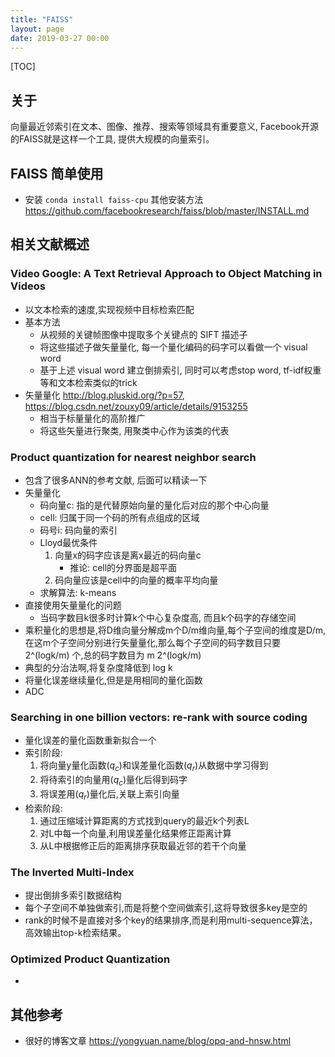 ```yaml
---
title: "FAISS"
layout: page
date: 2019-03-27 00:00
---
```

[TOC]

## 关于
向量最近邻索引在文本、图像、推荐、搜索等领域具有重要意义, Facebook开源的FAISS就是这样一个工具, 提供大规模的向量索引。

## FAISS 简单使用
- 安装 `conda install faiss-cpu`  其他安装方法 <https://github.com/facebookresearch/faiss/blob/master/INSTALL.md>



## 相关文献概述
### Video Google: A Text Retrieval Approach to Object Matching in Videos
- 以文本检索的速度,实现视频中目标检索匹配
- 基本方法
    - 从视频的关键帧图像中提取多个关键点的 SIFT 描述子
    - 将这些描述子做矢量量化, 每一个量化编码的码字可以看做一个 visual word
    - 基于上述 visual word 建立倒排索引, 同时可以考虑stop word, tf-idf权重等和文本检索类似的trick
- 矢量量化 <http://blog.pluskid.org/?p=57>, <https://blog.csdn.net/zouxy09/article/details/9153255>
    - 相当于标量量化的高阶推广
    - 将这些矢量进行聚类, 用聚类中心作为该类的代表

### Product quantization for nearest neighbor search
- 包含了很多ANN的参考文献, 后面可以精读一下
- 矢量量化
    - 码向量c: 指的是代替原始向量的量化后对应的那个中心向量
    - cell: 归属于同一个码的所有点组成的区域
    - 码号i: 码向量的索引
    - Lloyd最优条件
        1. 向量x的码字应该是离x最近的码向量c
            - 推论: cell的分界面是超平面
        2. 码向量应该是cell中的向量的概率平均向量
    - 求解算法: k-means
- 直接使用矢量量化的问题
    - 当码字数目k很多时计算k个中心复杂度高, 而且k个码字的存储空间
- 乘积量化的思想是,将D维向量分解成m个D/m维向量,每个子空间的维度是D/m,在这m个子空间分别进行矢量量化,那么每个子空间的码字数目只要 2^(logk/m) 个,总的码字数目为 m 2^(logk/m)
- 典型的分治法啊,将复杂度降低到 log k
- 将量化误差继续量化,但是是用相同的量化函数
- ADC

###  Searching in one billion vectors: re-rank with source coding
- 量化误差的量化函数重新拟合一个
- 索引阶段:
    1. 将向量y量化函数$(q_c)$和误差量化函数$(q_r)$从数据中学习得到 
    2. 将待索引的向量用$(q_c)$量化后得到码字
    3. 将误差用$(q_r)$量化后,关联上索引向量
- 检索阶段:
    1. 通过压缩域计算距离的方式找到query的最近k个列表L
    2. 对L中每一个向量,利用误差量化结果修正距离计算
    3. 从L中根据修正后的距离排序获取最近邻的若干个向量
    
### The Inverted Multi-Index
- 提出倒排多索引数据结构
- 每个子空间不单独做索引,而是将整个空间做索引,这将导致很多key是空的
- rank的时候不是直接对多个key的结果排序,而是利用multi-sequence算法，高效输出top-k检索结果。

### Optimized Product Quantization
- 



## 其他参考
- 很好的博客文章 <https://yongyuan.name/blog/opq-and-hnsw.html>